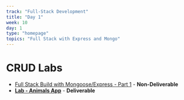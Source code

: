 ```yaml
---
track: "Full-Stack Development"
title: "Day 1"
week: 10
day: 1
type: "homepage"
topics: "Full Stack with Express and Mongo"
---
```


# CRUD Labs

- [Full Stack Build with Mongoose/Express - Part 1](/full-stack-development/week-10/day-1/lecture) - **Non-Deliverable**
- [**Lab - Animals App**](/full-stack-development/week-10/day-1/lab) - **Deliverable**
